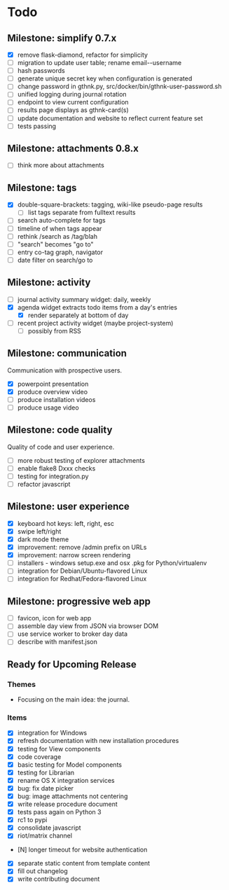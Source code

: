 # Todo

## Milestone: simplify 0.7.x

- [x] remove flask-diamond, refactor for simplicity
- [ ] migration to update user table; rename email--username
- [ ] hash passwords
- [ ] generate unique secret key when configuration is generated
- [ ] change password in gthnk.py, src/docker/bin/gthnk-user-password.sh
- [ ] unified logging during journal rotation
- [ ] endpoint to view current configuration
- [ ] results page displays as gthnk-card(s)
- [ ] update documentation and website to reflect current feature set
- [ ] tests passing

## Milestone: attachments 0.8.x

- [ ] think more about attachments

## Milestone: tags

- [x] double-square-brackets: tagging, wiki-like pseudo-page results
  - [ ] list tags separate from fulltext results
- [ ] search auto-complete for tags
- [ ] timeline of when tags appear
- [ ] rethink /search as /tag/blah
- [ ] "search" becomes "go to"
- [ ] entry co-tag graph, navigator
- [ ] date filter on search/go to

## Milestone: activity

- [ ] journal activity summary widget: daily, weekly
- [x] agenda widget extracts todo items from a day's entries
  - [x] render separately at bottom of day
- [ ] recent project activity widget (maybe project-system)
  - [ ] possibly from RSS

## Milestone: communication

Communication with prospective users.

- [x] powerpoint presentation
- [x] produce overview video
- [ ] produce installation videos
- [ ] produce usage video

## Milestone: code quality

Quality of code and user experience.

- [ ] more robust testing of explorer attachments
- [ ] enable flake8 Dxxx checks
- [ ] testing for integration.py
- [ ] refactor javascript

## Milestone: user experience

- [x] keyboard hot keys: left, right, esc
- [x] swipe left/right
- [x] dark mode theme
- [x] improvement: remove /admin prefix on URLs
- [x] improvement: narrow screen rendering
- [ ] installers - windows setup.exe and osx .pkg for Python/virtualenv
- [ ] integration for Debian/Ubuntu-flavored Linux
- [ ] integration for Redhat/Fedora-flavored Linux

## Milestone: progressive web app

- [ ] favicon, icon for web app
- [ ] assemble day view from JSON via browser DOM
- [ ] use service worker to broker day data
- [ ] describe with manifest.json

## Ready for Upcoming Release

### Themes

- Focusing on the main idea: the journal.

### Items

- [x] integration for Windows
- [x] refresh documentation with new installation procedures
- [x] testing for View components
- [x] code coverage
- [x] basic testing for Model components
- [x] testing for Librarian
- [x] rename OS X integration services
- [x] bug: fix date picker
- [x] bug: image attachments not centering
- [x] write release procedure document
- [x] tests pass again on Python 3
- [x] rc1 to pypi
- [x] consolidate javascript
- [x] riot/matrix channel
- [N] longer timeout for website authentication
- [x] separate static content from template content
- [x] fill out changelog
- [x] write contributing document
